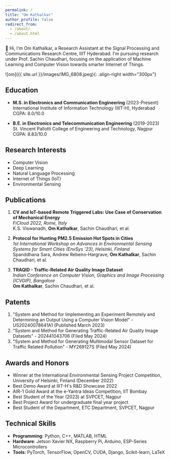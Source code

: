 ```yaml
---
permalink: /
title: "Om Kathalkar"
author_profile: false
redirect_from: 
  - /about/
  - /about.html
---
```




👋 Hi, I'm Om Kathalkar, a Research Assistant at the Signal Processing and Communications Research Centre, IIIT Hyderabad. I'm pursuing research under Prof. Sachin Chaudhari, focusing on the application of Machine Learning and Computer Vision towards smarter Internet of Things.

![om]({{ site.url }}/images/IMG_6808.jpeg){: .align-right width="300px"}
 
## Education
- **M.S. in Electronics and Communication Engineering** (2023-Present)  
  International Institute of Information Technology (IIIT-H), Hyderabad  
  CGPA: 8.0/10.0

- **B.E. in Electronics and Telecommunication Engineering** (2019-2023)  
  St. Vincent Pallotti College of Engineering and Technology, Nagpur  
  CGPA: 8.83/10.0

## Research Interests
- Computer Vision
- Deep Learning
- Natural Language Processing
- Internet of Things (IoT)
- Environmental Sensing

## Publications
1. **CV and IoT-based Remote Triggered Labs: Use Case of Conservation of Mechanical Energy**  
   *FiCloud 2022, Rome, Italy*  
   K.S. Viswanadh, **Om Kathalkar**, Sachin Chaudhari, et al.

2. **Protocol for Hunting PM2.5 Emission Hot Spots in Cities**  
   *1st International Workshop on Advances in Environmental Sensing Systems for Smart Cities (EnvSys '23), Helsinki, Finland*  
   Spanddhana Sara, Andrew Rebeiro-Hargrave, **Om Kathalkar**, Sachin Chaudhari, et al.

3. **TRAQID - Traffic-Related Air Quality Image Dataset**  
   *Indian Conference on Computer Vision, Graphics and Image Processing (ICVGIP), Bangalore*  
   **Om Kathalkar**, Sachin Chaudhari, et al.

## Patents
1. "System and Method for Implementing an Experiment Remotely and Determining an Output Using a Computer Vision Model" - US20240078641A1 (Published March 2023)
2. "System and Method for Generating Traffic-Related Air Quality Image Datasets" - 202441043706 (Filed May 2024)
3. "System and Method for Generating Multimodal Sensor Dataset for Traffic Related Pollution" - MY269127S (Filed May 2024)

## Awards and Honors
- Winner at the International Environmental Sensing Project Competition, University of Helsinki, Finland (December 2022)
- Best Demo Award at IIIT-H's R&D Showcase 2022
- AIR-1 Gold Award at the e-Yantra Ideas Competition, IIT Bombay
- Best Student of the Year (2023) at SVPCET, Nagpur
- Best Project Award for undergraduate final year project
- Best Student of the Department, ETC Department, SVPCET, Nagpur

## Technical Skills
- **Programming**: Python, C++, MATLAB, HTML
- **Hardware**: Jetson Xavier NX, Raspberry Pi, Arduino, ESP-Series Microcontrollers
- **Tools**: PyTorch, TensorFlow, OpenCV, CUDA, Django, Scikit-learn, LaTeX
